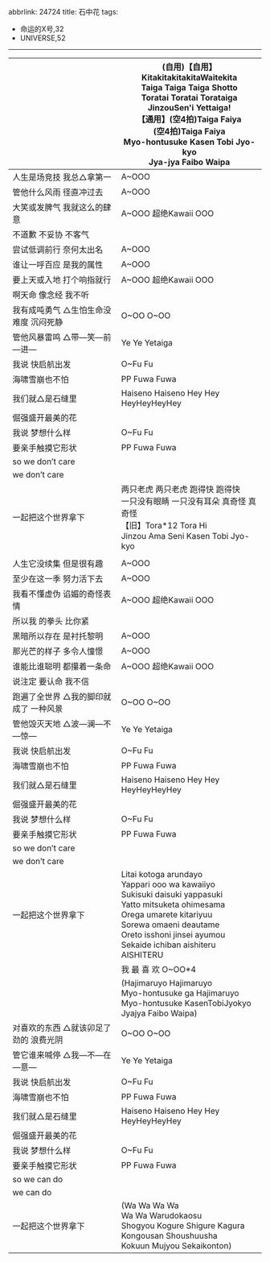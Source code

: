 abbrlink: 24724
title: 石中花
tags:
  - 命运的X号,32
  - UNIVERSE,52
---
|      |(自用)【自用】KitakitakitakitaWaitekita<br>Taiga Taiga Taiga Shotto<br>Toratai Toratai Torataiga<br>JinzouSen'i Yettaiga!<br>【通用】(空4拍)Taiga Faiya<br>(空4拍)Taiga Faiya<br>Myo-hontusuke Kasen Tobi Jyo-kyo<br>Jya-jya Faibo Waipa|
|--|--|
|人生是场竞技 我总△拿第一|A~OOO|
|管他什么风雨 径直冲过去|A~OOO|
|大笑或发脾气 我就这么的肆意|A~OOO 超绝Kawaii OOO|
|不道歉 不妥协 不客气|      |
|尝试低调前行 奈何太出名|A~OOO|
|谁让一呼百应 是我的属性|A~OOO|
|要上天或入地 打个响指就行|A~OOO 超绝Kawaii OOO|
|啊天命 像念经 我不听|      |
|我有成吨勇气 △生怕生命没难度 沉闷死静|O~OO O~OO |
|管他风暴雷鸣 △带—笑—前—进—|Ye Ye Yetaiga|
|我说 快启航出发|O~Fu Fu|
|海啸雪崩也不怕|PP Fuwa Fuwa|
|我们就△是石缝里|Haiseno Haiseno Hey Hey HeyHeyHeyHey|
|倔强盛开最美的花|      |
|我说 梦想什么样|O~Fu Fu|
|要亲手触摸它形状|PP Fuwa Fuwa|
|so we don’t care|      |
|we don’t care|      |
|一起把这个世界拿下|两只老虎 两只老虎 跑得快 跑得快<br>一只没有眼睛 一只没有耳朵 真奇怪 真奇怪<br>【旧】Tora*12 Tora Hi<br>Jinzou Ama Seni Kasen Tobi Jyo-kyo|
|      |      |
|人生它没续集 但是很有趣|A~OOO|
|至少在这一季 努力活下去|A~OOO|
|我看不懂虚伪 谄媚的奇怪表情|A~OOO 超绝Kawaii OOO|
|所以我 的拳头 比你紧|      |
|黑暗所以存在 是衬托黎明|A~OOO|
|那光芒的样子 多令人憧憬|A~OOO|
|谁能比谁聪明 都攥着一条命|A~OOO 超绝Kawaii OOO|
|说注定 要认命 我不信|      |
|跑遍了全世界 △我的脚印就成了 一种风景|O~OO O~OO |
|管他毁灭天地 △波—澜—不—惊—|Ye Ye Yetaiga|
|我说 快启航出发|O~Fu Fu|
|海啸雪崩也不怕|PP Fuwa Fuwa|
|我们就△是石缝里|Haiseno Haiseno Hey Hey HeyHeyHeyHey|
|倔强盛开最美的花|      |
|我说 梦想什么样|O~Fu Fu|
|要亲手触摸它形状|PP Fuwa Fuwa|
|so we don’t care|      |
|we don’t care|      |
|一起把这个世界拿下|Litai kotoga arundayo<br>Yappari ooo wa kawaiiyo<br>Sukisuki daisuki yappasuki<br>Yatto mitsuketa ohimesama<br>Orega umarete kitariyuu<br>Sorewa omaeni deautame<br>Oreto isshoni jinsei ayumou<br>Sekaide ichiban aishiteru<br>AISHITERU|
|      |我 最 喜 欢 O~OO*4|
|      |(Hajimaruyo Hajimaruyo<br>Myo-hontusuke ga Hajimaruyo<br>Myo-hontusuke KasenTobiJyokyo<br>Jyajya Faibo Waipa)|
|对喜欢的东西 △就该卯足了劲的 浪费光阴|O~OO O~OO|
|管它谁来喊停 △我—不—在—意—|Ye Ye Yetaiga|
|我说 快启航出发|O~Fu Fu|
|海啸雪崩也不怕|PP Fuwa Fuwa|
|我们就△是石缝里|Haiseno Haiseno Hey Hey HeyHeyHeyHey|
|倔强盛开最美的花|      |
|我说 梦想什么样|O~Fu Fu|
|要亲手触摸它形状|PP Fuwa Fuwa|
|so we can do|      |
|we can do|      |
|一起把这个世界拿下|(Wa Wa Wa Wa <br>Wa Wa Warudokaosu<br>Shogyou Kogure Shigure Kagura<br>Kongousan Shoushuusha<br>Kokuun Mujyou Sekaikonton)|